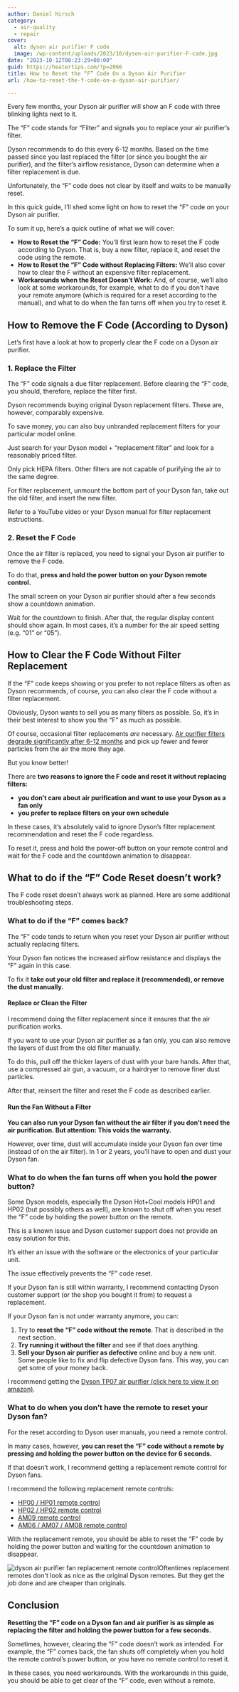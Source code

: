 ```yaml
---
author: Daniel Hirsch
category:
  - air-quality
  - repair
cover:
  alt: dyson air purifier F code
  image: /wp-content/uploads/2023/10/dyson-air-purifier-F-code.jpg
date: "2023-10-12T08:23:29+00:00"
guid: https://heatertips.com/?p=2066
title: How to Reset the “F” Code On a Dyson Air Purifier
url: /how-to-reset-the-f-code-on-a-dyson-air-purifier/

---
```

Every few months, your Dyson air purifier will show an F code with three blinking lights next to it.

The “F” code stands for “Filter” and signals you to replace your air purifier’s filter.

Dyson recommends to do this every 6-12 months. Based on the time passed since you last replaced the filter (or since you bought the air purifier), and the filter’s airflow resistance, Dyson can determine when a filter replacement is due.

Unfortunately, the “F” code does not clear by itself and waits to be manually reset.

In this quick guide, I’ll shed some light on how to reset the “F” code on your Dyson air purifier.

To sum it up, here’s a quick outline of what we will cover:

- **How to Reset the “F” Code:** You’ll first learn how to reset the F code according to Dyson. That is, buy a new filter, replace it, and reset the code using the remote.
- **How to Reset the “F” Code without Replacing Filters:** We’ll also cover how to clear the F without an expensive filter replacement.
- **Workarounds when the Reset Doesn’t Work:** And, of course, we’ll also look at some workarounds, for example, what to do if you don’t have your remote anymore (which is required for a reset according to the manual), and what to do when the fan turns off when you try to reset it.

## How to Remove the F Code (According to Dyson)

Let’s first have a look at how to properly clear the F code on a Dyson air purifier.

### 1\. Replace the Filter

The “F” code signals a due filter replacement. Before clearing the “F” code, you should, therefore, replace the filter first.

Dyson recommends buying original Dyson replacement filters. These are, however, comparably expensive.

To save money, you can also buy unbranded replacement filters for your particular model online.

Just search for your Dyson model + “replacement filter” and look for a reasonably priced filter.

Only pick HEPA filters. Other filters are not capable of purifying the air to the same degree.

For filter replacement, unmount the bottom part of your Dyson fan, take out the old filter, and insert the new filter.

Refer to a YouTube video or your Dyson manual for filter replacement instructions.

### 2\. Reset the F Code

Once the air filter is replaced, you need to signal your Dyson air purifier to remove the F code.

To do that, **press and hold the power button on your Dyson remote control.**

The small screen on your Dyson air purifier should after a few seconds show a countdown animation.

Wait for the countdown to finish. After that, the regular display content should show again. In most cases, it’s a number for the air speed setting (e.g. “01” or “05”).

## How to Clear the F Code Without Filter Replacement

If the “F” code keeps showing or you prefer to not replace filters as often as Dyson recommends, of course, you can also clear the F code without a filter replacement.

Obviously, Dyson wants to sell you as many filters as possible. So, it’s in their best interest to show you the “F” as much as possible.

Of course, occasional filter replacements _are_ necessary. [Air purifier filters degrade significantly after 6-12 months](/can-you-run-air-purifier-all-day/) and pick up fewer and fewer particles from the air the more they age.

But you know better!

There are **two reasons to ignore the F code and reset it without replacing filters:**

- **you don’t care about air purification and want to use your Dyson as a fan only**
- **you prefer to replace filters on your own schedule**

In these cases, it’s absolutely valid to ignore Dyson’s filter replacement recommendation and reset the F code regardless.

To reset it, press and hold the power-off button on your remote control and wait for the F code and the countdown animation to disappear.

## What to do if the “F” Code Reset doesn’t work?

The F code reset doesn’t always work as planned. Here are some additional troubleshooting steps.

### What to do if the “F” comes back?

The “F” code tends to return when you reset your Dyson air purifier without actually replacing filters.

Your Dyson fan notices the increased airflow resistance and displays the “F” again in this case.

To fix it **take out your old filter and replace it (recommended), or remove the dust manually.**

#### Replace or Clean the Filter

I recommend doing the filter replacement since it ensures that the air purification works.

If you want to use your Dyson air purifier as a fan only, you can also remove the layers of dust from the old filter manually.

To do this, pull off the thicker layers of dust with your bare hands. After that, use a compressed air gun, a vacuum, or a hairdryer to remove finer dust particles.

After that, reinsert the filter and reset the F code as described earlier.

#### Run the Fan Without a Filter

**You can also run your Dyson fan without the air filter if you don’t need the air purification. But attention: This voids the warranty.**

However, over time, dust will accumulate inside your Dyson fan over time (instead of on the air filter). In 1 or 2 years, you’ll have to open and dust your Dyson fan.

### What to do when the fan turns off when you hold the power button?

Some Dyson models, especially the Dyson Hot+Cool models HP01 and HP02 (but possibly others as well), are known to shut off when you reset the “F” code by holding the power button on the remote.

This is a known issue and Dyson customer support does not provide an easy solution for this.

It’s either an issue with the software or the electronics of your particular unit.

The issue effectively prevents the “F” code reset.

If your Dyson fan is still within warranty, I recommend contacting Dyson customer support (or the shop you bought it from) to request a replacement.

If your Dyson fan is not under warranty anymore, you can:

1. Try to **reset the “F” code without the remote**. That is described in the next section.
1. **Try running it without the filter** and see if that does anything.
1. **Sell your Dyson air purifier as defective** online and buy a new unit. Some people like to fix and flip defective Dyson fans. This way, you can get some of your money back.

I recommend getting the [Dyson TP07 air purifier (click here to view it on amazon)](https://www.amazon.com/Dyson-Purifier-Smart-White-Silver/dp/B09LT8THGS?crid=1TCFK2OM6SC5T&keywords=dyson%2Bair%2Bpurifier&qid=1697097816&sprefix=dyson%2Bair%2Bpurifie%2Caps%2C182&sr=8-4&th=1&linkCode=ll1&tag=heatertips-20&linkId=f2b47af6c14e41aab0510f151f9233c2&language=en_US&ref_=as_li_ss_tl).

### What to do when you don’t have the remote to reset your Dyson fan?

For the reset according to Dyson user manuals, you need a remote control.

In many cases, however, **you can reset the “F” code without a remote by pressing and holding the power button on the device for 6 seconds.**

If that doesn’t work, I recommend getting a replacement remote control for Dyson fans.

I recommend the following replacement remote controls:

- [HP00 / HP01 remote control](https://www.amazon.com/CHOUBENBEN-Replacement-Remote-Control-Purifier/dp/B07RZ5YNQ8?crid=LBQLJYBMSAME&keywords=dyson+remote+control+replacement&qid=1697097189&sprefix=dyson+remote+control+%2Caps%2C183&sr=8-23&linkCode=ll1&tag=heatertips-20&linkId=c4475091943cce0b50bb1b12e4d31829&language=en_US&ref_=as_li_ss_tl)
- [HP02 / HP02 remote control](https://www.amazon.com/CHOUBENBEN-Replacement-967826-02-967826-03-Purifier/dp/B07S18SB3Q?crid=1H5E2Z7PWCOUA&keywords=dyson+remote+control+replacement+hp02&qid=1697097467&sprefix=dyson+remote+control+replacement+hp0%2Caps%2C170&sr=8-4&linkCode=ll1&tag=heatertips-20&linkId=a1d691d7413cd664d6d1237de747d8d3&language=en_US&ref_=as_li_ss_tl)
- [AM09 remote control](https://www.amazon.com/66538-04-966538-01-Replacement-Controller-Magnetic/dp/B0B4WJ5G87?crid=LBQLJYBMSAME&keywords=dyson+remote+control+replacement&qid=1697097189&sprefix=dyson+remote+control+%2Caps%2C183&sr=8-32&linkCode=ll1&tag=heatertips-20&linkId=c794c2a621599eb30bb039ac07ad5cae&language=en_US&ref_=as_li_ss_tl)
- [AM06 / AM07 / AM08 remote control](https://www.amazon.com/Dyson-Replacement-Remote-Control-965824-01/dp/B06VTD369R?crid=LBQLJYBMSAME&keywords=dyson+remote+control+replacement&qid=1697097189&sprefix=dyson+remote+control+%2Caps%2C183&sr=8-27&linkCode=ll1&tag=heatertips-20&linkId=7299d05e9592e114b1f514c740857bbb&language=en_US&ref_=as_li_ss_tl)

With the replacement remote, you should be able to reset the “F” code by holding the power button and waiting for the countdown animation to disappear.

![dyson air purifier fan replacement remote control](/wp-content/uploads/2023/10/dyson-air-purifier-fan-replacement-remote-control-1024x375.jpg)Oftentimes replacement remotes don't look as nice as the original Dyson remotes. But they get the job done and are cheaper than originals.

## Conclusion

**Resetting the “F” code on a Dyson fan and air purifier is as simple as replacing the filter and holding the power button for a few seconds.**

Sometimes, however, clearing the “F” code doesn’t work as intended. For example, the “F” comes back, the fan shuts off completely when you hold the remote control’s power button, or you have no remote control to reset it.

In these cases, you need workarounds. With the workarounds in this guide, you should be able to get clear of the “F” code, even without a remote.
